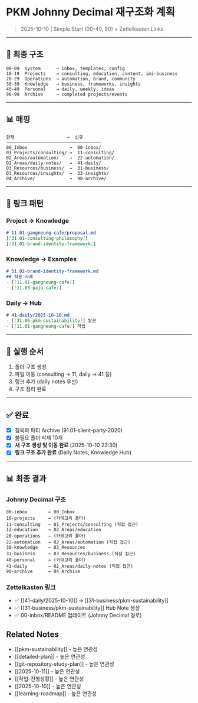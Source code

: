 # PKM Johnny Decimal 재구조화 계획

> 2025-10-10 | Simple Start (00-40, 90) + Zettelkasten Links

---

## 🎯 최종 구조

```
00-09  System      → inbox, templates, config
10-19  Projects    → consulting, education, content, imi-business
20-29  Operations  → automation, brand, community
30-39  Knowledge   → business, frameworks, insights
40-49  Personal    → daily, weekly, ideas
90-99  Archive     → completed projects/events
```

---

## 📊 매핑

```
현재                    →  신규
────────────────────────────────────
00_Inbox                →  00-inbox/
01_Projects/consulting/ →  11-consulting/
02_Areas/automation/    →  22-automation/
02_Areas/daily-notes/   →  41-daily/
03_Resources/business/  →  31-business/
03_Resources/insights/  →  33-insights/
04_Archive/             →  90-archive/
```

---

## 🔗 링크 패턴

### Project → Knowledge
```markdown
# 11.01-gangneung-cafe/proposal.md
[[31.01-consulting-philosophy]]
[[31.02-brand-identity-framework]]
```

### Knowledge → Examples
```markdown
# 31.02-brand-identity-framework.md
## 적용 사례
- [[11.01-gangneung-cafe]]
- [[11.03-paju-cafe]]
```

### Daily → Hub
```markdown
# 41-daily/2025-10-10.md
- [[31.05-pkm-sustainability]] 발견
- [[11.01-gangneung-cafe]] 작업
```

---

## 📝 실행 순서

1. 폴더 구조 생성
2. 파일 이동 (consulting → 11, daily → 41 등)
3. 링크 추가 (daily notes 우선)
4. 구조 정리 완료

---

## ✅ 완료

- [x] 침묵의 파티 Archive (91.01-silent-party-2020)
- [x] 불필요 폴더 삭제 10개
- [x] **새 구조 생성 및 이동 완료** (2025-10-10 23:30)
- [x] **링크 구조 추가 완료** (Daily Notes, Knowledge Hub)

---

## 📊 최종 결과

### Johnny Decimal 구조
```
00-inbox        ← 00_Inbox
10-projects     ← (카테고리 폴더)
11-consulting   ← 01_Projects/consulting (직접 접근)
12-education    ← 02_Areas/education
20-operations   ← (카테고리 폴더)
22-automation   ← 02_Areas/automation (직접 접근)
30-knowledge    ← 03_Resources
31-business     ← 03_Resources/business (직접 접근)
40-personal     ← (카테고리 폴더)
41-daily        ← 02_Areas/daily-notes (직접 접근)
90-archive      ← 04_Archive
```

### Zettelkasten 링크
- ✅ [[41-daily/2025-10-10]] → [[31-business/pkm-sustainability]]
- ✅ [[31-business/pkm-sustainability]] Hub Note 생성
- ✅ 00-inbox/README 업데이트 (Johnny Decimal 경로)

## Related Notes
- [[pkm-sustainability]] - 높은 연관성
- [[detailed-plan]] - 높은 연관성
- [[git-repository-study-plan]] - 높은 연관성
- [[2025-10-11]] - 높은 연관성
- [[작업-진행상황]] - 높은 연관성
- [[2025-10-10]] - 높은 연관성
- [[learning-roadmap]] - 높은 연관성
